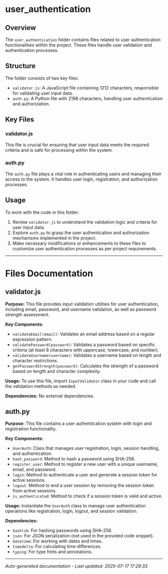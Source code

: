 # user_authentication

## Overview
The `user_authentication` folder contains files related to user authentication functionalities within the project. These files handle user validation and authentication processes.

## Structure
The folder consists of two key files:
- `validator.js`: A JavaScript file containing 1212 characters, responsible for validating user input data.
- `auth.py`: A Python file with 2198 characters, handling user authentication and authorization.

## Key Files
### validator.js
This file is crucial for ensuring that user input data meets the required criteria and is safe for processing within the system.

### auth.py
The `auth.py` file plays a vital role in authenticating users and managing their access to the system. It handles user login, registration, and authorization processes.

## Usage
To work with the code in this folder:
1. Review `validator.js` to understand the validation logic and criteria for user input data.
2. Explore `auth.py` to grasp the user authentication and authorization mechanisms implemented in the project.
3. Make necessary modifications or enhancements to these files to customize user authentication processes as per project requirements.

---

# Files Documentation

## validator.js

**Purpose:** This file provides input validation utilities for user authentication, including email, password, and username validation, as well as password strength assessment.

**Key Components:**
- `validateEmail(email)`: Validates an email address based on a regular expression pattern.
- `validatePassword(password)`: Validates a password based on specific criteria (at least 8 characters with uppercase, lowercase, and number).
- `validateUsername(username)`: Validates a username based on length and character restrictions.
- `getPasswordStrength(password)`: Calculates the strength of a password based on length and character complexity.

**Usage:** To use this file, import `InputValidator` class in your code and call the validation methods as needed.

**Dependencies:** No external dependencies.

## auth.py

**Purpose:** This file contains a user authentication system with login and registration functionality.

**Key Components:**
- `UserAuth`: Class that manages user registration, login, session handling, and authentication.
- `hash_password`: Method to hash a password using SHA-256.
- `register_user`: Method to register a new user with a unique username, email, and password.
- `login`: Method to authenticate a user and generate a session token for active sessions.
- `logout`: Method to end a user session by removing the session token from active sessions.
- `is_authenticated`: Method to check if a session token is valid and active.

**Usage:** Instantiate the `UserAuth` class to manage user authentication operations like registration, login, logout, and session validation.

**Dependencies:**
- `hashlib`: For hashing passwords using SHA-256.
- `json`: For JSON serialization (not used in the provided code snippet).
- `datetime`: For working with dates and times.
- `timedelta`: For calculating time differences.
- `typing`: For type hints and annotations.

---
*Auto-generated documentation - Last updated: 2025-07-17 17:29:33*
